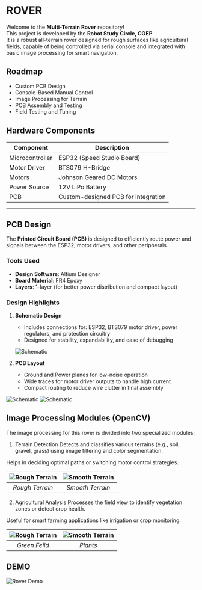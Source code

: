 
# ROVER

Welcome to the **Multi-Terrain Rover** repository!  
This project is developed by the **Robot Study Circle, COEP**.  
It is a robust all-terrain rover designed for rough surfaces like agricultural fields, capable of being controlled via serial console and integrated with basic image processing for smart navigation.




## Roadmap

- Custom PCB Design
-  Console-Based Manual Control
-  Image Processing for Terrain
-  PCB Assembly and Testing
-  Field Testing and Tuning



##  Hardware Components

| Component              | Description                           |
|------------------------|---------------------------------------|
| Microcontroller        | ESP32 (Speed Studio Board)            |
| Motor Driver           | BTS079 H-Bridge                       |
| Motors                 | Johnson Geared DC Motors              |
| Power Source           | 12V LiPo Battery                      |
| PCB                    | Custom-designed PCB for integration   |

---


##  PCB Design

The **Printed Circuit Board (PCB)** is designed to efficiently route power and signals between the ESP32, motor drivers, and other peripherals.

###  Tools Used

- **Design Software**: Altium Designer
- **Board Material**: FR4 Epoxy
- **Layers**: 1-layer (for better power distribution and compact layout)

### Design Highlights

1. **Schematic Design**  
   - Includes connections for: ESP32, BTS079 motor driver, power regulators, and protection circuitry  
   - Designed for stability, expandability, and ease of debugging

   ![Schematic](https://i.postimg.cc/jqfp0c6K/img-1.jpg)


2. **PCB Layout**  
   - Ground and Power planes for low-noise operation  
   - Wide traces for motor driver outputs to handle high current  
   - Compact routing to reduce wire clutter in final assembly

![Schematic](https://i.imgur.com/otm16gV.jpeg)
![Schematic](https://i.imgur.com/q2VZSD2.jpeg)


## Image Processing Modules (OpenCV)
The image processing for this rover is divided into two specialized modules:

1. Terrain Detection
Detects and classifies various terrains (e.g., soil, gravel, grass) using image filtering and color segmentation.

Helps in deciding optimal paths or switching motor control strategies.


| ![Rough Terrain](https://i.imgur.com/DjetkdB.png) | ![Smooth Terrain](https://i.imgur.com/lSd68b0.png) |
|:--:|:--:|
| *Rough Terrain* | *Smooth Terrain* |


2. Agricultural Analysis
Processes the field view to identify vegetation zones or detect crop health.

Useful for smart farming applications like irrigation or crop monitoring.

| ![Rough Terrain](https://i.imgur.com/Lo5TVNy.png) | ![Smooth Terrain](https://i.imgur.com/HFziLas.png) |
|:--:|:--:|
| *Green Feild* | *Plants* |


## DEMO
![Rover Demo](https://s2.ezgif.com/tmp/ezgif-27ae4731bf59bf.gif)
